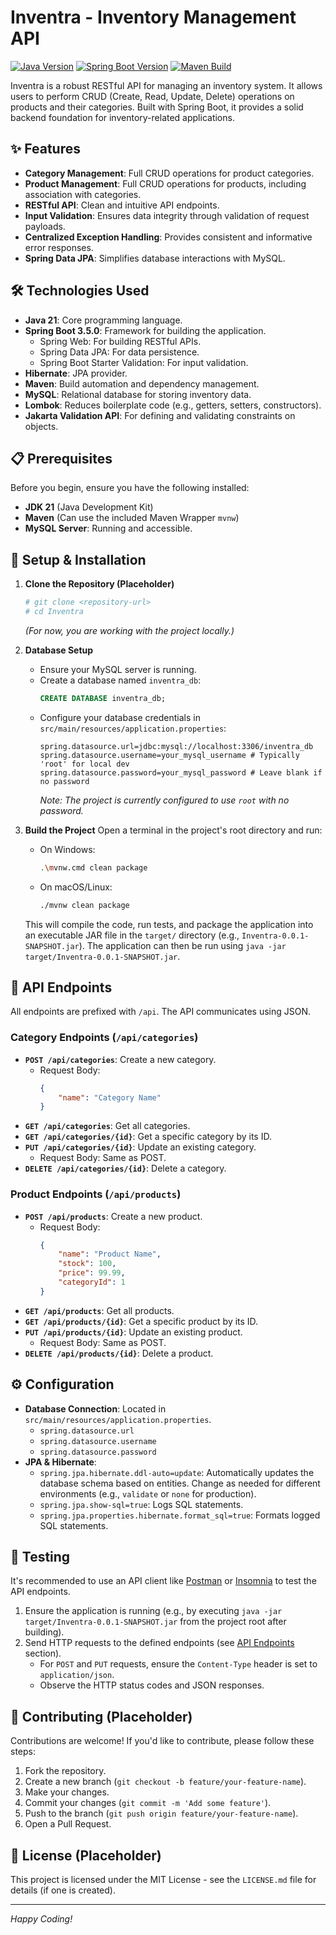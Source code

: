 # Inventra - Inventory Management API

[![Java Version](https://img.shields.io/badge/Java-21-blue.svg)](https://www.oracle.com/java/technologies/downloads/#java21)
[![Spring Boot Version](https://img.shields.io/badge/Spring%20Boot-3.5.0-brightgreen.svg)](https://spring.io/projects/spring-boot)
[![Maven Build](https://img.shields.io/badge/Build-Maven-red.svg)](https://maven.apache.org/)

Inventra is a robust RESTful API for managing an inventory system. It allows users to perform CRUD (Create, Read, Update, Delete) operations on products and their categories. Built with Spring Boot, it provides a solid backend foundation for inventory-related applications.

## ✨ Features

*   **Category Management**: Full CRUD operations for product categories.
*   **Product Management**: Full CRUD operations for products, including association with categories.
*   **RESTful API**: Clean and intuitive API endpoints.
*   **Input Validation**: Ensures data integrity through validation of request payloads.
*   **Centralized Exception Handling**: Provides consistent and informative error responses.
*   **Spring Data JPA**: Simplifies database interactions with MySQL.

## 🛠️ Technologies Used

*   **Java 21**: Core programming language.
*   **Spring Boot 3.5.0**: Framework for building the application.
    *   Spring Web: For building RESTful APIs.
    *   Spring Data JPA: For data persistence.
    *   Spring Boot Starter Validation: For input validation.
*   **Hibernate**: JPA provider.
*   **Maven**: Build automation and dependency management.
*   **MySQL**: Relational database for storing inventory data.
*   **Lombok**: Reduces boilerplate code (e.g., getters, setters, constructors).
*   **Jakarta Validation API**: For defining and validating constraints on objects.

## 📋 Prerequisites

Before you begin, ensure you have the following installed:

*   **JDK 21** (Java Development Kit)
*   **Maven** (Can use the included Maven Wrapper `mvnw`)
*   **MySQL Server**: Running and accessible.

## 🚀 Setup & Installation

1.  **Clone the Repository (Placeholder)**
    ```bash
    # git clone <repository-url>
    # cd Inventra
    ```
    *(For now, you are working with the project locally.)*

2.  **Database Setup**
    *   Ensure your MySQL server is running.
    *   Create a database named `inventra_db`:
        ```sql
        CREATE DATABASE inventra_db;
        ```
    *   Configure your database credentials in `src/main/resources/application.properties`:
        ```properties
        spring.datasource.url=jdbc:mysql://localhost:3306/inventra_db
        spring.datasource.username=your_mysql_username # Typically 'root' for local dev
        spring.datasource.password=your_mysql_password # Leave blank if no password
        ```
        *Note: The project is currently configured to use `root` with no password.*

3.  **Build the Project**
    Open a terminal in the project's root directory and run:
    *   On Windows:
        ```bash
        .\mvnw.cmd clean package
        ```
    *   On macOS/Linux:
        ```bash
        ./mvnw clean package
        ```
    This will compile the code, run tests, and package the application into an executable JAR file in the `target/` directory (e.g., `Inventra-0.0.1-SNAPSHOT.jar`). The application can then be run using `java -jar target/Inventra-0.0.1-SNAPSHOT.jar`.

## 🔌 API Endpoints

All endpoints are prefixed with `/api`. The API communicates using JSON.

### Category Endpoints (`/api/categories`)

*   **`POST /api/categories`**: Create a new category.
    *   Request Body:
        ```json
        {
            "name": "Category Name"
        }
        ```
*   **`GET /api/categories`**: Get all categories.
*   **`GET /api/categories/{id}`**: Get a specific category by its ID.
*   **`PUT /api/categories/{id}`**: Update an existing category.
    *   Request Body: Same as POST.
*   **`DELETE /api/categories/{id}`**: Delete a category.

### Product Endpoints (`/api/products`)

*   **`POST /api/products`**: Create a new product.
    *   Request Body:
        ```json
        {
            "name": "Product Name",
            "stock": 100,
            "price": 99.99,
            "categoryId": 1
        }
        ```
*   **`GET /api/products`**: Get all products.
*   **`GET /api/products/{id}`**: Get a specific product by its ID.
*   **`PUT /api/products/{id}`**: Update an existing product.
    *   Request Body: Same as POST.
*   **`DELETE /api/products/{id}`**: Delete a product.

## ⚙️ Configuration

*   **Database Connection**: Located in `src/main/resources/application.properties`.
    *   `spring.datasource.url`
    *   `spring.datasource.username`
    *   `spring.datasource.password`
*   **JPA & Hibernate**:
    *   `spring.jpa.hibernate.ddl-auto=update`: Automatically updates the database schema based on entities. Change as needed for different environments (e.g., `validate` or `none` for production).
    *   `spring.jpa.show-sql=true`: Logs SQL statements.
    *   `spring.jpa.properties.hibernate.format_sql=true`: Formats logged SQL statements.

## 🧪 Testing

It's recommended to use an API client like [Postman](https://www.postman.com/) or [Insomnia](https://insomnia.rest/) to test the API endpoints.

1.  Ensure the application is running (e.g., by executing `java -jar target/Inventra-0.0.1-SNAPSHOT.jar` from the project root after building).
2.  Send HTTP requests to the defined endpoints (see [API Endpoints](#-api-endpoints) section).
    *   For `POST` and `PUT` requests, ensure the `Content-Type` header is set to `application/json`.
    *   Observe the HTTP status codes and JSON responses.

## 🤝 Contributing (Placeholder)

Contributions are welcome! If you'd like to contribute, please follow these steps:
1.  Fork the repository.
2.  Create a new branch (`git checkout -b feature/your-feature-name`).
3.  Make your changes.
4.  Commit your changes (`git commit -m 'Add some feature'`).
5.  Push to the branch (`git push origin feature/your-feature-name`).
6.  Open a Pull Request.

## 📜 License (Placeholder)

This project is licensed under the MIT License - see the `LICENSE.md` file for details (if one is created).

---

*Happy Coding!* 